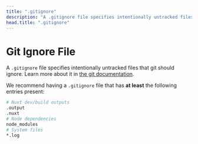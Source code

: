 ```yaml
---
title: ".gitignore"
description: "A .gitignore file specifies intentionally untracked files that git should ignore."
head.title: ".gitignore"
---
```


# Git Ignore File

A `.gitignore` file specifies intentionally untracked files that git should ignore. Learn more about it in [the git documentation](https://git-scm.com/docs/gitignore).

We recommend having a `.gitignore` file that has **at least** the following entries present:

```bash [.gitignore]
# Nuxt dev/build outputs
.output
.nuxt
# Node dependencies
node_modules
# System files
*.log
```
